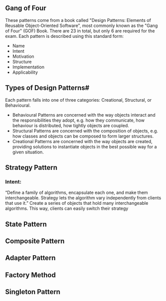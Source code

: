 ## Gang of Four
These patterns come from a book called "Design Patterns: Elements of Reusable Object-Oriented Software", most commonly known as the "Gang of Four" (GOF) Book. There are 23 in total, but only 6 are required for the exam.
Each pattern is described using this standard form:
- Name
- Intent
- Motivation
- Structure
- Implementation
- Applicability
## Types of Design Patterns#
Each pattern falls into one of three categories: Creational, Structural, or Behavioural.
-   Behavioural Patterns are concerned with the way objects interact and the responsibilities they adopt, e.g. how they communicate, how behaviour is distributed, how tightly objects are coupled.
-   Structural Patterns are concerned with the composition of objects, e.g. how classes and objects can be composed to form larger structures.
-   Creational Patterns are concerned with the way objects are created, providing solutions to instantiate objects in the best possible way for a given situation.
## Strategy Pattern
### Intent:
“Define a family of algorithms, encapsulate each one, and make them interchangeable. Strategy lets the algorithm vary independently from clients that use it.”
Create a series of objects that hold many interchangeable algorithms. This way, clients can easily switch their strategy 
## State Pattern
## Composite Pattern
## Adapter Pattern
## Factory Method
## Singleton Pattern
